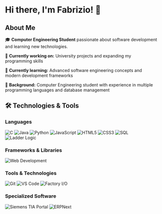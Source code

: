 # Hi there, I'm Fabrizio! 👋

## About Me
🎓 **Computer Engineering Student** passionate about software development and learning new technologies.

🔭 **Currently working on:** University projects and expanding my programming skills

🌱 **Currently learning:** Advanced software engineering concepts and modern development frameworks

💼 **Background:** Computer Engineering student with experience in multiple programming languages and database management

## 🛠️ Technologies & Tools

### Languages
![C](https://img.shields.io/badge/-C-00599C?style=flat-square&logo=cplusplus&logoColor=white)
![Java](https://img.shields.io/badge/-Java-007396?style=flat-square&logo=java&logoColor=white)
![Python](https://img.shields.io/badge/-Python-3776AB?style=flat-square&logo=python&logoColor=white)
![JavaScript](https://img.shields.io/badge/-JavaScript-F7DF1E?style=flat-square&logo=javascript&logoColor=black)
![HTML5](https://img.shields.io/badge/-HTML5-E34F26?style=flat-square&logo=html5&logoColor=white)
![CSS3](https://img.shields.io/badge/-CSS3-1572B6?style=flat-square&logo=css3&logoColor=white)
![SQL](https://img.shields.io/badge/-SQL-4479A1?style=flat-square&logo=mysql&logoColor=white)
![Ladder Logic](https://img.shields.io/badge/-Ladder%20Logic-FF6B35?style=flat-square&logo=siemens&logoColor=white)

### Frameworks & Libraries
![Web Development](https://img.shields.io/badge/-Web%20Development-61DAFB?style=flat-square&logo=html5&logoColor=white)
<!-- Currently expanding knowledge in frameworks -->

### Tools & Technologies
![Git](https://img.shields.io/badge/-Git-F05032?style=flat-square&logo=git&logoColor=white)
![VS Code](https://img.shields.io/badge/-VS%20Code-007ACC?style=flat-square&logo=visual-studio-code&logoColor=white)
![Factory I/O](https://img.shields.io/badge/-Factory%20I/O-FF6B00?style=flat-square&logo=factory&logoColor=white)

### Specialized Software
![Siemens TIA Portal](https://img.shields.io/badge/-Siemens%20TIA%20Portal-009999?style=flat-square&logo=siemens&logoColor=white)
![ERPNext](https://img.shields.io/badge/-ERPNext-0089FF?style=flat-square&logo=erpnext&logoColor=white)
